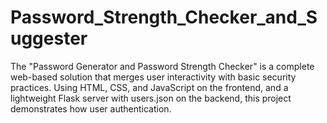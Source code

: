# Password_Strength_Checker_and_Suggester
The "Password Generator and Password Strength Checker" is a complete web-based solution that merges user interactivity with basic security practices. Using HTML, CSS, and JavaScript on the frontend, and a lightweight Flask server with users.json on the backend, this project demonstrates how user authentication.
